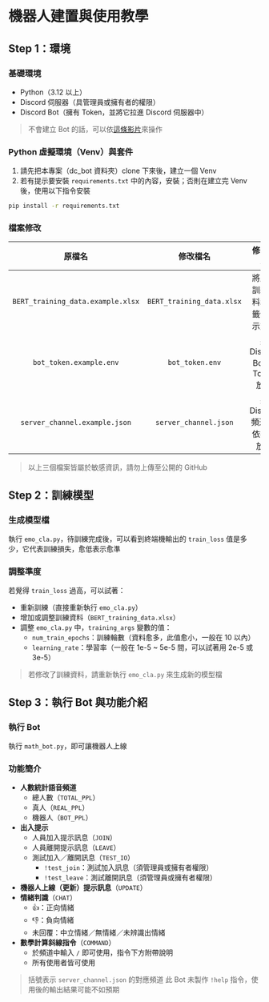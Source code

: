 # 機器人建置與使用教學
## Step 1：環境
### 基礎環境
- Python（3.12 以上）
- Discord 伺服器（具管理員或擁有者的權限）
- Discord Bot（擁有 Token，並將它拉進 Discord 伺服器中）
> 不會建立 Bot 的話，可以依[這條影片](https://youtu.be/equ42VBYPrc?si=_81b7t4MDZGZwqs7)來操作
### Python 虛擬環境（Venv）與套件
1. 請先把本專案（dc_bot 資料夾）clone 下來後，建立一個 Venv
2. 若有提示要安裝 `requirements.txt` 中的內容，安裝；否則在建立完 Venv 後，使用以下指令安裝
```bash
pip install -r requirements.txt
```
### 檔案修改
|原檔名|修改檔名|修改內容|
|:-:|:-:|:-:|
|`BERT_training_data.example.xlsx`|`BERT_training_data.xlsx`|將所有訓練資料和標籤依提示放入|
|`bot_token.example.env`|`bot_token.env`|將 Discord Bot 的 Token 放入|
|`server_channel.example.json`|`server_channel.json`|將 Discord 頻道 ID 依提示放入|
> 以上三個檔案皆屬於敏感資訊，請勿上傳至公開的 GitHub
## Step 2：訓練模型
### 生成模型檔
執行 `emo_cla.py`，待訓練完成後，可以看到終端機輸出的 `train_loss` 值是多少，它代表訓練損失，愈低表示愈準
### 調整準度
若覺得 `train_loss` 過高，可以試著：
- 重新訓練（直接重新執行 `emo_cla.py`）
- 增加或調整訓練資料（`BERT_training_data.xlsx`）
- 調整 `emo_cla.py` 中，`training_args` 變數的值：
  - `num_train_epochs`：訓練輪數（資料愈多，此值愈小，一般在 10 以內）
  - `learning_rate`：學習率（一般在 1e-5 ~ 5e-5 間，可以試著用 2e-5 或 3e-5）
> 若修改了訓練資料，請重新執行 `emo_cla.py` 來生成新的模型檔
## Step 3：執行 Bot 與功能介紹
### 執行 Bot
執行 `math_bot.py`，即可讓機器人上線
### 功能簡介
- **人數統計語音頻道**
  - 總人數（`TOTAL_PPL`）
  - 真人（`REAL_PPL`）
  - 機器人（`BOT_PPL`）
- **出入提示**
  - 人員加入提示訊息（`JOIN`）
  - 人員離開提示訊息（`LEAVE`）
  - 測試加入／離開訊息（`TEST_IO`）
    - `!test_join`：測試加入訊息（須管理員或擁有者權限）
    - `!test_leave`：測試離開訊息（須管理員或擁有者權限）
- **機器人上線（更新）提示訊息**（`UPDATE`）
- **情緒判識**（`CHAT`）
  - 👍：正向情緒
  - 👎：負向情緒
  - 未回覆：中立情緒／無情緒／未辨識出情緒
- **數學計算斜線指令**（`COMMAND`）
  - 於頻道中輸入 `/` 即可使用，指令下方附帶說明
  - 所有使用者皆可使用
> 括號表示 `server_channel.json` 的對應頻道
> 此 Bot 未製作 `!help` 指令，使用後的輸出結果可能不如預期